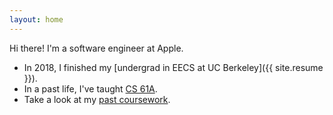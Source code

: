 ```yaml
---
layout: home
---
```


Hi there! I'm a software engineer at Apple.

- In 2018, I finished my [undergrad in EECS at UC Berkeley]({{ site.resume }}).
- In a past life, I've taught [CS 61A](/cs61a).
- Take a look at my [past coursework](/coursework).

